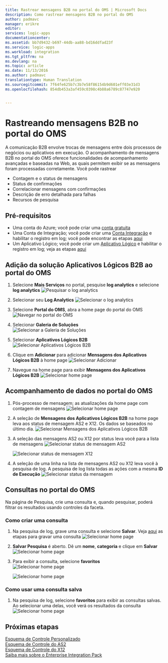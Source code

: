 ```yaml
---
title: Rastrear mensagens B2B no portal do OMS | Microsoft Docs
description: Como rastrear mensagens B2B no portal do OMS
author: padmavc
manager: erikre
editor: 
services: logic-apps
documentationcenter: 
ms.assetid: bb7d9432-b697-44db-aa88-bd16ddfad23f
ms.service: logic-apps
ms.workload: integration
ms.tgt_pltfrm: na
ms.devlang: na
ms.topic: article
ms.date: 11/13/2016
ms.author: padmavc
translationtype: Human Translation
ms.sourcegitcommit: 7f64fe625b7c3b7e58f86154b9d601eff03e31d3
ms.openlocfilehash: 854db453a3af459c0398c4b88a6789c87747e920


---
```

# <a name="tracking-b2b-messages-in-oms-portal"></a>Rastreando mensagens B2B no portal do OMS
A comunicação B2B envolve trocas de mensagens entre dois processos de negócios ou aplicativos em execução. O acompanhamento de mensagens B2B no portal do OMS oferece funcionalidades de acompanhamento avançadas e baseadas na Web, as quais permitem exibir se as mensagens foram processadas corretamente.  Você pode rastrear

* Contagem e o status de mensagens
* Status de confirmações
* Correlacionar mensagens com confirmações
* Descrição de erro detalhada para falhas
* Recursos de pesquisa

## <a name="prerequisites"></a>Pré-requisitos
* Uma conta do Azure; você pode criar uma [conta gratuita](https://azure.microsoft.com/free)
* Uma Conta de Integração; você pode criar uma [Conta Integração](app-service-logic-enterprise-integration-create-integration-account.md) e habilitar o registro em log; você pode encontrar as etapas [aqui](app-service-logic-monitor-b2b-message.md)
* Um Aplicativo Lógico; você pode criar um [Aplicativo Lógico](app-service-logic-create-a-logic-app.md) e habilitar o registro em log; veja as etapas [aqui](app-service-logic-monitor-your-logic-apps.md#azure-diagnostics-and-alerts)

## <a name="adding-logic-apps-b2b-solution-to-oms-portal"></a>Adição da solução Aplicativos Lógicos B2B ao portal do OMS

1. Selecione **Mais Serviços** no portal, pesquise **log analytics** e selecione **log analytics**
![Pesquisar o log analytics](./media/app-service-logic-track-b2b-messages-omsportal/browseloganalytics.png)  

2. Selecionar seu **Log Analytics**
![Selecionar o log analytics](./media/app-service-logic-track-b2b-messages-omsportal/selectla.png)

3. Selecione **Portal do OMS**, abra a home page do portal do OMS![Navegar no portal do OMS](./media/app-service-logic-track-b2b-messages-omsportal/omsportalpage.png)

4. Selecionar **Galeria de Soluções**    
![Selecionar a Galeria de Soluções](./media/app-service-logic-track-b2b-messages-omsportal/omshomepage1.png)

5. Selecionar **Aplicativos Lógicos B2B**
![Selecionar Aplicativos Lógicos B2B](./media/app-service-logic-track-b2b-messages-omsportal/omshomepage2.png)

6. Clique em **Adicionar** para adicionar **Mensagens dos Aplicativos Lógicos B2B** à home page ![Selecionar Adicionar](./media/app-service-logic-track-b2b-messages-omsportal/omshomepage3.png)

7. Navegue na home page para exibir **Mensagens dos Aplicativos Lógicos B2B**
![Selecionar home page](./media/app-service-logic-track-b2b-messages-omsportal/omshomepage4.png)

## <a name="tracking-data-in-oms-portal"></a>Acompanhamento de dados no portal do OMS

1. Pós-processo de mensagem; as atualizações da home page com contagem de mensagens ![Selecionar home page](./media/app-service-logic-track-b2b-messages-omsportal/omshomepage6.png)

2. A seleção de **Mensagens dos Aplicativos Lógicos B2B** na home page leva aos status de mensagem AS2 e X12.  Os dados se baseados no último dia.
![Selecionar Mensagens dos Aplicativos Lógicos B2B](./media/app-service-logic-track-b2b-messages-omsportal/omshomepage5.png)

3. A seleção das mensagens AS2 ou X12 por status leva você para a lista de mensagens ![Selecionar status de mensagem AS2](./media/app-service-logic-track-b2b-messages-omsportal/as2messagelist.png)

    ![Selecionar status de mensagem X12](./media/app-service-logic-track-b2b-messages-omsportal/x12messagelist.png)

4. A seleção de uma linha na lista de mensagens AS2 ou X12 leva você à pesquisa de log.  A pesquisa de log lista todas as ações com a mesma **ID de Execução**
![Selecionar status da mensagem](./media/app-service-logic-track-b2b-messages-omsportal/logsearch.png)

## <a name="queries-in-oms-portal"></a>Consultas no portal do OMS

Na página de Pesquisa, crie uma consulta e, quando pesquisar, poderá filtrar os resultados usando controles da faceta.

### <a name="how-to-create-a-query"></a>Como criar uma consulta

1. Na pesquisa de log, grave uma consulta e selecione **Salvar**.  Veja [aqui](app-service-logic-track-b2b-messages-omsportal-query-filter-control-number.md) as etapas para gravar uma consulta ![Selecionar home page](./media/app-service-logic-track-b2b-messages-omsportal/logsearchaddquery.png)

2. **Salvar Pesquisa** é aberto.  Dê um **nome**, **categoria** e clique em **Salvar**   
![Selecionar home page](./media/app-service-logic-track-b2b-messages-omsportal/logsearchaddquery1.png)

3. Para exibir a consulta, selecione **favoritos**    
![Selecionar home page](./media/app-service-logic-track-b2b-messages-omsportal/logsearchaddquery3.png)

    ![Selecionar home page](./media/app-service-logic-track-b2b-messages-omsportal/logsearchaddquery4.png)

### <a name="how-to-use-a-saved-query"></a>Como usar uma consulta salva

1. Na pesquisa de log, selecione **favoritos** para exibir as consultas salvas.  Ao selecionar uma delas, você verá os resultados da consulta ![Selecionar home page](./media/app-service-logic-track-b2b-messages-omsportal/logsearchaddquery5.png)


## <a name="next-steps"></a>Próximas etapas
[Esquema de Controle Personalizado](app-service-logic-track-integration-account-custom-tracking-shema.md "Learn about Custom Tracking Schema")   
[Esquema de Controle do AS2](app-service-logic-track-integration-account-as2-tracking-shemas.md "Learn about AS2 Tracking Schema")    
[Esquema de Controle do X12](app-service-logic-track-integration-account-x12-tracking-shemas.md "Learn about X12 Tracking Schema")  
[Saiba mais sobre o Enterprise Integration Pack](app-service-logic-enterprise-integration-overview.md "Learn about Enterprise Integration Pack") 


<!--HONumber=Nov16_HO3-->


